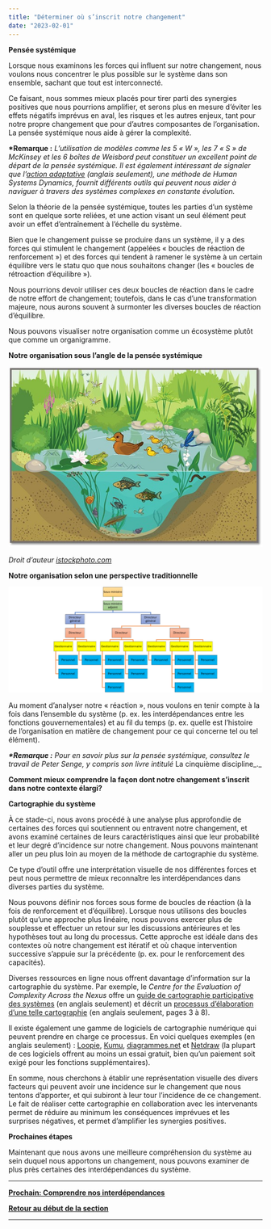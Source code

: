 ```yaml
---
title: "Déterminer où s’inscrit notre changement"
date: "2023-02-01"
---
```


**Pensée systémique**

Lorsque nous examinons les forces qui influent sur notre changement, nous voulons nous concentrer le plus possible sur le système dans son ensemble, sachant que tout est interconnecté.

Ce faisant, nous sommes mieux placés pour tirer parti des synergies positives que nous pourrions amplifier, et serons plus en mesure d’éviter les effets négatifs imprévus en aval, les risques et les autres enjeux, tant pour notre propre changement que pour d’autres composantes de l’organisation. La pensée systémique nous aide à gérer la complexité.

**\*Remarque :** _L’utilisation de modèles comme les 5 « W », les 7 « S » de McKinsey et les 6 boîtes de Weisbord peut constituer un excellent point de départ de la pensée systémique. Il est également intéressant de signaler que l’_[_action adaptative_](https://www.hsdinstitute.org/resources/adaptive-action.html#:~:text=Adaptive%20Action%20is%20an%20iterative,identify%20your%20next%20wise%20action.) _(anglais seulement), une méthode de Human Systems Dynamics, fournit différents outils qui peuvent nous aider à naviguer à travers des systèmes complexes en constante évolution._

Selon la théorie de la pensée systémique, toutes les parties d’un système sont en quelque sorte reliées, et une action visant un seul élément peut avoir un effet d’entraînement à l’échelle du système.

Bien que le changement puisse se produire dans un système, il y a des forces qui stimulent le changement (appelées « boucles de réaction de renforcement ») et des forces qui tendent à ramener le système à un certain équilibre vers le statu quo que nous souhaitons changer (les « boucles de rétroaction d’équilibre »).

Nous pourrions devoir utiliser ces deux boucles de réaction dans le cadre de notre effort de changement; toutefois, dans le cas d’une transformation majeure, nous aurons souvent à surmonter les diverses boucles de réaction d’équilibre.

Nous pouvons visualiser notre organisation comme un écosystème plutôt que comme un organigramme.

**Notre organisation sous l’angle de la pensée systémique**

![Un écosystème complexe d’étangs avec une variété de flore et de faune qui dépendent les uns des autres pour survivre.](images/FLC-Ecosystem.jpg)

_Droit d’auteur_ [_istockphoto.com_](/Users/ferrarar/AppData/Roaming/OpenText/OTEdit/EC_TPSGC-PWGSC/c304185844/istockphoto.com)

**Notre organisation selon une perspective traditionnelle**

![un organigramme général comprenant le sous-ministre au sommet, par l’entremise du sous-ministre adjoint, des directeurs généraux, des directeurs, des gestionnaires et des postes au niveau du personnel.](images/FLC-organigramme-traditionelle-1024x426.png)

Au moment d’analyser notre « réaction », nous voulons en tenir compte à la fois dans l’ensemble du système (p. ex. les interdépendances entre les fonctions gouvernementales) et au fil du temps (p. ex. quelle est l’histoire de l’organisation en matière de changement pour ce qui concerne tel ou tel élément).

**_\*Remarque :_** _Pour en savoir plus sur la pensée systémique, consultez le travail de Peter Senge, y compris son livre intitulé_ La cinquième discipline_._

**Comment mieux comprendre la façon dont notre changement s’inscrit dans notre contexte élargi?**

**Cartographie du système**

À ce stade-ci, nous avons procédé à une analyse plus approfondie de certaines des forces qui soutiennent ou entravent notre changement, et avons examiné certaines de leurs caractéristiques ainsi que leur probabilité et leur degré d’incidence sur notre changement. Nous pouvons maintenant aller un peu plus loin au moyen de la méthode de cartographie du système.

Ce type d’outil offre une interprétation visuelle de nos différentes forces et peut nous permettre de mieux reconnaître les interdépendances dans diverses parties du système.

Nous pouvons définir nos forces sous forme de boucles de réaction (à la fois de renforcement et d’équilibre). Lorsque nous utilisons des boucles plutôt qu’une approche plus linéaire, nous pouvons exercer plus de souplesse et effectuer un retour sur les discussions antérieures et les hypothèses tout au long du processus. Cette approche est idéale dans des contextes où notre changement est itératif et où chaque intervention successive s’appuie sur la précédente (p. ex. pour le renforcement des capacités).

Diverses ressources en ligne nous offrent davantage d’information sur la cartographie du système. Par exemple, le _Centre for the Evaluation of Complexity Across the Nexus_ offre un [guide de cartographie participative des systèmes](https://www.cecan.ac.uk/wp-content/uploads/2020/09/PSM-Workshop-method.pdf) (en anglais seulement) et décrit un [processus d’élaboration d’une telle cartographie](https://www.cecan.ac.uk/wp-content/uploads/2022/03/How-to-design-a-PSM-process-Final.pdf) (en anglais seulement, pages 3 à 8).

Il existe également une gamme de logiciels de cartographie numérique qui peuvent prendre en charge ce processus. En voici quelques exemples (en anglais seulement) : [Loopie](https://ncase.me/loopy/), [Kumu](https://kumu.io/), [diagrammes.net](https://www.diagrams.net/) et [Netdraw](https://sites.google.com/site/netdrawsoftware/download) (la plupart de ces logiciels offrent au moins un essai gratuit, bien qu’un paiement soit exigé pour les fonctions supplémentaires).

En somme, nous cherchons à établir une représentation visuelle des divers facteurs qui peuvent avoir une incidence sur le changement que nous tentons d’apporter, et qui subiront à leur tour l’incidence de ce changement. Le fait de réaliser cette cartographie en collaboration avec les intervenants permet de réduire au minimum les conséquences imprévues et les surprises négatives, et permet d’amplifier les synergies positives.

**Prochaines étapes**

Maintenant que nous avons une meilleure compréhension du système au sein duquel nous apportons un changement, nous pouvons examiner de plus près certaines des interdépendances du système.

* * *

[****Prochain: Comprendre nos interdépendances****](/comprendre-nos-interdependances/)

[**Retour au début de la section**](/comprendre-notre-contexte/)

* * *
